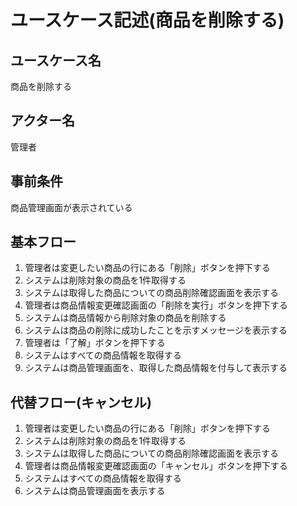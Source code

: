 # ユースケース記述(商品を削除する)

## ユースケース名

商品を削除する

## アクター名

管理者

## 事前条件

商品管理画面が表示されている

## 基本フロー

1. 管理者は変更したい商品の行にある「削除」ボタンを押下する
1. システムは削除対象の商品を1件取得する
1. システムは取得した商品についての商品削除確認画面を表示する
1. 管理者は商品情報変更確認画面の「削除を実行」ボタンを押下する
1. システムは商品情報から削除対象の商品を削除する
1. システムは商品の削除に成功したことを示すメッセージを表示する
1. 管理者は「了解」ボタンを押下する
1. システムはすべての商品情報を取得する
1. システムは商品管理画面を、取得した商品情報を付与して表示する

## 代替フロー(キャンセル)

1. 管理者は変更したい商品の行にある「削除」ボタンを押下する
1. システムは削除対象の商品を1件取得する
1. システムは取得した商品についての商品削除確認画面を表示する
1. 管理者は商品情報変更確認画面の「キャンセル」ボタンを押下する
1. システムはすべての商品情報を取得する
1. システムは商品管理画面を表示する
